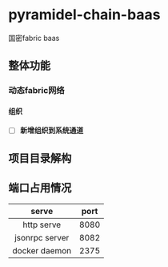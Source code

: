 # pyramidel-chain-baas

国密fabric baas

## 整体功能

### 动态fabric网络

#### 组织

- [ ] **新增组织到系统通道**

## 项目目录解构

## 端口占用情况

| serve | port |
| :------------: | :--: |
| http serve | 8080 |
| jsonrpc server | 8082 |
| docker daemon | 2375 |

